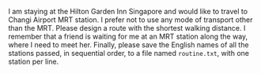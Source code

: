I am staying at the Hilton Garden Inn Singapore and would like to travel to Changi Airport MRT station. I prefer not to use any mode of transport other than the MRT. Please design a route with the shortest walking distance. I remember that a friend is waiting for me at an MRT station along the way, where I need to meet her. Finally, please save the English names of all the stations passed, in sequential order, to a file named `routine.txt`, with one station per line.